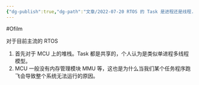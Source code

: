 ```yaml
---
{"dg-publish":true,"dg-path":"文章/2022-07-20 RTOS 的 Task 是进程还是线程.md","permalink":"/文章/2022-07-20 RTOS 的 Task 是进程还是线程/","dgEnableSearch":"true"}
---
```


#Ofilm 

对于目前主流的 RTOS
1. 首先对于 MCU 上的堆栈。Task 都是共享的，个人认为是类似单进程多线程模型。
2. MCU 一般没有内存管理模块 MMU 等，这也是为什么当我们某个任务程序跑飞会导致整个系统无法运行的原因。